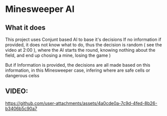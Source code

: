 # Minesweeper AI
## What it does
This project uses Conjunt based AI to base it's decisions
If no information if provided, it does not know what to do, thus the decision is random 
( see the video at 2:00 ), where the AI starts the round, knowing nothing about the field, 
and end up chosing a mine, losing the game )

But if Information is provided, the decisions are all made based on this information,
in this Minesweeper case, infering where are safe cells or dangerous celss

## VIDEO:



https://github.com/user-attachments/assets/4a0cde0a-7c9d-4fed-8b26-b3406b5c90a7



